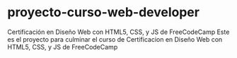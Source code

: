 # proyecto-curso-web-developer
Certificación en Diseño Web con HTML5, CSS, y JS de FreeCodeCamp
Este es el proyecto para culminar el curso de Certificacion en Diseño Web con HTML5, CSS, y JS de FreeCodeCamp
